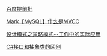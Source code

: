 [百度提前批](https://www.nowcoder.com/feed/main/detail/2070d34dd02f4bd1b4dcd44651f9cabb?fromPut=jj-github&urlSource=extension-api)

[Mark](https://www.nowcoder.com/feed/main/detail/1847fc241fee44cdb68439a2ea36c213?fromPut=jj-github&urlSource=extension-api)[【MySQL】什么是MVCC](https://www.nowcoder.com/discuss/522300886815637504?fromPut=jj-github&urlSource=extension-api)

[设计模式之策略模式--工作中的实际应用](https://www.nowcoder.com/discuss/522300840711847936?fromPut=jj-github&urlSource=extension-api)

[C#接口和抽象类的区别](https://www.nowcoder.com/discuss/522293249537507328?fromPut=jj-github&urlSource=extension-api)